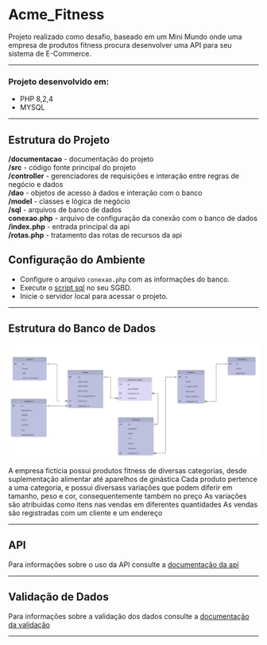 # Acme_Fitness
Projeto realizado como desafio, baseado em um Mini Mundo onde uma empresa de produtos fitness procura desenvolver uma API para seu sistema de E-Commerce.

---

### Projeto desenvolvido em:
- PHP 8,2,4
- MYSQL

---

## Estrutura do Projeto
**/documentacao** - documentação do projeto  
 **/src** - código fonte principal do projeto  
    **/controller** - gerenciadores de requisições e interação entre regras de negócio e dados  
    **/dao** - objetos de acesso à dados e interação com o banco  
    **/model** - classes e lógica de negócio  
    **/sql** - arquivos de banco de dados  
    **conexao.php** - arquivo de configuração da conexão com o banco de dados  
 **/index.php** - entrada principal da api  
 **/rotas.php** - tratamento das rotas de recursos da api  

## Configuração do Ambiente  
- Configure o arquivo `conexao.php` com as informações do banco.  
- Execute o [script sql](/src/sql/bd.sql) no seu SGBD.  
- Inicie o servidor local para acessar o projeto.


---

## Estrutura do Banco de Dados
![Diagrama de Entidades](/documentacao/diagrama_entidades.png)

A empresa fictícia possui produtos fitness de diversas categorias, desde suplementação alimentar até aparelhos de ginástica
Cada produto pertence a uma categoria, e possui diversass variações que podem diferir em tamanho, peso e cor, consequentemente também no preço
As variações são atribuidas como itens nas vendas em diferentes quantidades
As vendas são registradas com um cliente e um endereço 

---

## API
Para informações sobre o uso da API consulte a [documentação da api](/documentacao/api.md)

---

## Validação de Dados
Para informações sobre a validação dos dados consulte a [documentação da validação](/documentacao/validacoes.md)

---
